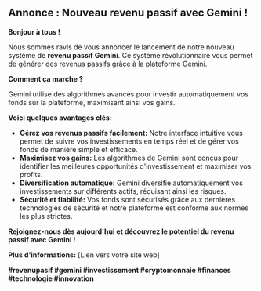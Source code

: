 ##  Annonce : Nouveau revenu passif avec Gemini ! 

**Bonjour à tous !**

Nous sommes ravis de vous annoncer le lancement de notre nouveau système de **revenu passif Gemini**. Ce système révolutionnaire vous permet de générer des revenus passifs grâce à la plateforme Gemini.

**Comment ça marche ?**

Gemini utilise des algorithmes avancés pour investir automatiquement vos fonds sur la plateforme, maximisant ainsi vos gains. 

**Voici quelques avantages clés:**

* **Gérez vos revenus passifs facilement:**  Notre interface intuitive vous permet de suivre vos investissements en temps réel et de gérer vos fonds de manière simple et efficace.
* **Maximisez vos gains:**  Les algorithmes de Gemini sont conçus pour identifier les meilleures opportunités d'investissement et maximiser vos profits.
* **Diversification automatique:**  Gemini diversifie automatiquement vos investissements sur différents actifs, réduisant ainsi les risques.
* **Sécurité et fiabilité:**  Vos fonds sont sécurisés grâce aux dernières technologies de sécurité et notre plateforme est conforme aux normes les plus strictes.

**Rejoignez-nous dès aujourd'hui et découvrez le potentiel du revenu passif avec Gemini !**

**Plus d'informations:** [Lien vers votre site web]

**#revenupasif #gemini #investissement #cryptomonnaie #finances #technologie #innovation**



